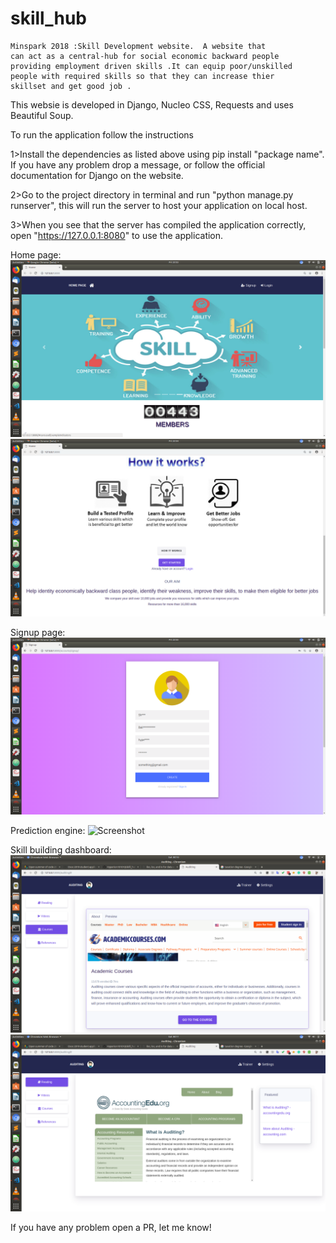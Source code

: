 # skill_hub
    Minspark 2018 :Skill Development website.  A website that 
    can act as a central-hub for social economic backward people
    providing employment driven skills .It can equip poor/unskilled
    people with required skills so that they can increase thier 
    skillset and get good job .

This websie is developed in Django, Nucleo CSS, Requests and uses Beautiful Soup.

To run the application follow the instructions

1>Install the dependencies as listed above using pip install "package name".
If you have any problem drop a message, or follow the official documentation for Django on the website.

2>Go to the project directory in terminal and run "python manage.py runserver", this will run the server to host your application on local host.

3>When you see that the server has compiled the application correctly, open "https://127.0.0.1:8080" to use the application.

Home page:
![Screenshot](/images/1.png) ![Screenshot](/images/2.png)

Signup page:
![Screenshot](/images/3.png)

Prediction engine:
![Screenshot](/images/4.png)

Skill building dashboard:
![Screenshot](/images/7.png)
![Screenshot](/images/9.png)

If you have any problem open a PR, let me know!
